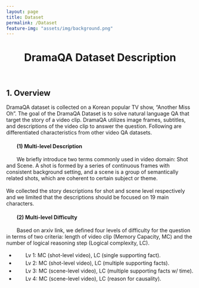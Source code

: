 ```yaml
---
layout: page
title: Dataset
permalink: /Dataset
feature-img: "assets/img/background.png"
---
```


<style>
  h4.content-item-subtitle {
    text-indent: 2em;
  }
  p.content-subitem {
    text-indent: 2em;
  }
  ul.content-subitem {
    text-indent: 2em;
  }
</style>
    
    
<div class="dataset content-container">
  <h1 class = "content-title" style="TEXT-ALIGN: center">
    DramaQA Dataset Description
  </h1> <br />
  
  <div class="content-item">
    <h2 class = "content-subtitle">
      1. Overview
    </h2>
    <p class = "content-item">
      DramaQA  dataset is collected on a Korean popular TV show, “Another Miss Oh”. The goal of the DramaQA Dataset is to solve natural language QA that target the story of a video clip. DramaQA utilizes image frames, subtitles, and descriptions of the video clip to answer the question. Following are differentiated characteristics from other video QA datasets.
    </p>
    <div class="content-subitem">
      <h4 class = "content-item-subtitle">
        (1) Multi-level Description
      </h4>
      <p class = "content-subitem">
        We briefly introduce two terms commonly used in video domain: Shot and Scene. A shot is formed by a series of continuous frames with consistent background setting, and a scene is a group of semantically related shots, which are coherent to certain subject or theme.
        <br/><br/>
	    We collected the story descriptions for shot and scene level respectively and we limited that the descriptions should be focused on 19 main characters.
      </p>
      <h4 class = "content-item-subtitle">
        (2) Multi-level Difficulty
      </h4>
      <p class = "content-subitem">
        Based on arxiv link, we defined four levels of difficulty for the question in terms of two criteria: length of video clip (Memory Capacity, MC) and the number of logical reasoning step (Logical complexity, LC).
      </p>
      <ul class = "content-subitem" style="line-height:1.5em">
        <li> Lv 1: MC (shot-level video), LC (single supporting fact). </li>
        <li> Lv 2: MC (shot-level video), LC (multiple supporting facts). </li>
        <li> Lv 3: MC (scene-level video), LC (multiple supporting facts w/ time). </li>
        <li> Lv 4: MC (scene-level video), LC (reason for causality). </li>
      </ul>
  </div>
</div>
    
    
</div>
